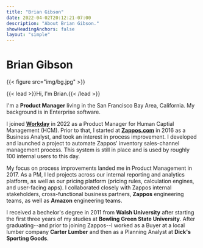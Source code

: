 ```yaml
---
title: "Brian Gibson"
date: 2022-04-02T20:12:21-07:00
description: "About Brian Gibson."
showHeadingAnchors: false
layout: "simple"
---
```

# Brian Gibson
{{< figure src="img/bg.jpg" >}}

{{< lead >}}Hi, I'm Brian.{{< /lead >}} 

I'm a **Product Manager** living in the San Francisco Bay Area, California. My background is in Enterprise software. 

I joined **[Workday](https://workday.com)** in 2022 as a Product Manager for Human Captial Management (HCM). Prior to that, I started at **[Zappos.com](https://zappos.com)** in 2016 as a Business Analyst, and took an interest in process improvement. I  developed and launched a project to automate Zappos' inventory sales-channel management process. This system is still in place and is used by roughly 100 internal users to this day. 

My focus on process improvements landed me in Product Management in 2017. As a PM, I led projects across our internal reporting and analytics platform, as well as our pricing platform (pricing rules, calculation engines, and user-facing apps). I collaborated closely with Zappos internal stakeholders, cross-functional business partners, **Zappos** engineering teams, as well as **Amazon** engineering teams. 

I received a bechelor's degree in 2011 from **Walsh University** after starting the first three years of my studies at **Bowling Green State University**. After graduating--and prior to joining Zappos--I worked as a Buyer at a local lumber company **Carter Lumber** and then as a Planning Analyst at **Dick's Sporting Goods**. 